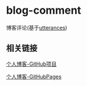 # blog-comment
博客评论(基于[utterances](https://utteranc.es/)) 
## 相关链接
[个人博客-GitHub项目](https://github.com/z-Yic/z-Yic.github.io) 

[个人博客-GitHubPages](https://z-yic.github.io/) 
